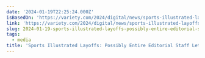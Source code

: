 ```yaml
---
date: '2024-01-19T22:25:24.000Z'
isBasedOn: 'https://variety.com/2024/digital/news/sports-illustrated-layoffs-1235877983/'
link: 'https://variety.com/2024/digital/news/sports-illustrated-layoffs-1235877983/'
slug: 2024-01-19-sports-illustrated-layoffs-possibly-entire-editorial-staff-let-go
tags:
  - media
title: 'Sports Illustrated Layoffs: Possibly Entire Editorial Staff Let Go'
---
```


